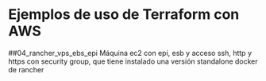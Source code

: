 # Ejemplos de uso de Terraform con AWS
##04_rancher_vps_ebs_epi 
Máquina ec2 con epi, esb y acceso ssh, http y https con security group, que tiene instalado una versión standalone docker de rancher
